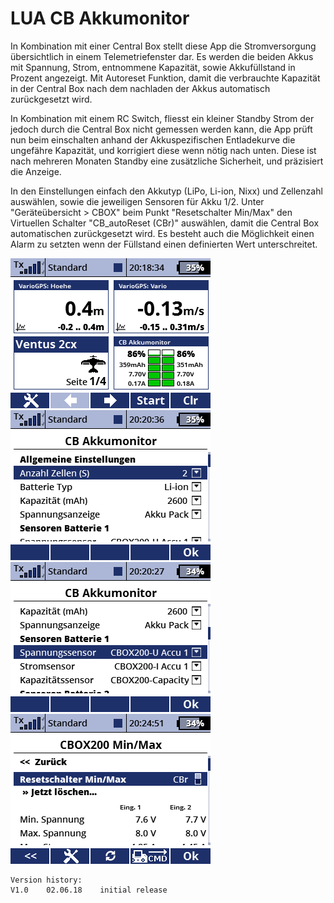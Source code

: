 # LUA CB Akkumonitor

In Kombination mit einer Central Box stellt diese App die Stromversorgung übersichtlich in einem Telemetriefenster dar. Es werden die beiden Akkus mit Spannung, Strom, entnommene Kapazität, sowie Akkufüllstand in Prozent angezeigt. Mit Autoreset Funktion, damit die verbrauchte Kapazität in der Central Box nach dem nachladen der Akkus automatisch zurückgesetzt wird. 

In Kombination mit einem RC Switch, fliesst ein kleiner Standby Strom der jedoch durch die Central Box nicht gemessen werden kann, die App prüft nun beim einschalten anhand der Akkuspezifischen Entladekurve die ungefähre Kapazität, und korrigiert diese wenn nötig nach unten. Diese ist nach mehreren Monaten Standby eine zusätzliche Sicherheit, und präzisiert die Anzeige.

In den Einstellungen einfach den Akkutyp (LiPo, Li-ion, Nixx) und Zellenzahl auswählen, sowie die jeweiligen Sensoren für Akku 1/2. Unter "Geräteübersicht > CBOX" beim Punkt "Resetschalter Min/Max" den Virtuellen Schalter "CB_autoReset (CBr)" auswählen, damit die Central Box automatischen zurückgesetzt wird. Es besteht auch die Möglichkeit einen Alarm zu setzten wenn der Füllstand einen definierten Wert unterschreitet.

![screen000](https://raw.githubusercontent.com/nightflyer88/Lua_CbBattMon/master/img/Screen000.bmp)
![screen001](https://raw.githubusercontent.com/nightflyer88/Lua_CbBattMon/master/img/Screen001.bmp)
![screen002](https://raw.githubusercontent.com/nightflyer88/Lua_CbBattMon/master/img/Screen002.bmp)
![screen003](https://raw.githubusercontent.com/nightflyer88/Lua_CbBattMon/master/img/Screen003.bmp)

```
Version history:
V1.0    02.06.18    initial release
```
